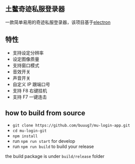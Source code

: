 ## 土鳖奇迹私服登录器

一款简单易用的奇迹私服登录器，该项目基于[electron](https://github.com/electron/electron)

## 特性

- 支持设定分辨率
- 设定图像质量
- 支持窗口模式
- 音效开关
- 声音开关
- 自定义 IP 跟端口号
- 支持 F8 右键挂机
- 支持 F7 一键连击

## how to build from source

- `git clone https://github.com/buuug7/mu-login-app.git`
- `cd mu-login-git`
- `npm install`
- run `npm run start` for develop
- run `npm run build` to build your release

the build package is under `build/release` folder
